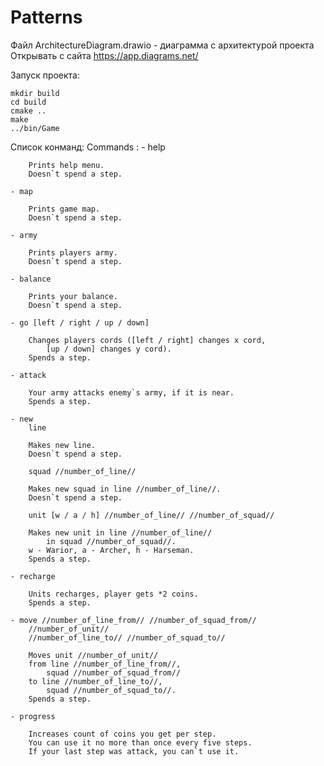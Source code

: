 # Patterns

Файл ArchitectureDiagram.drawio - диаграмма с архитектурой проекта
Открывать с сайта https://app.diagrams.net/

Запуск проекта:
```
mkdir build
cd build
cmake ..
make
../bin/Game
```

Список конманд:
Commands :
	- help

		Prints help menu.
		Doesn`t spend a step. 

	- map 

		Prints game map.
		Doesn`t spend a step.

	- army

		Prints players army.
		Doesn`t spend a step.

	- balance

		Prints your balance.
		Doesn`t spend a step.

	- go [left / right / up / down]

		Changes players cords ([left / right] changes x cord,
			[up / down] changes y cord).
		Spends a step.

	- attack 

		Your army attacks enemy`s army, if it is near.
		Spends a step.

	- new
	    line

		Makes new line.
		Doesn`t spend a step.

	    squad //number_of_line//

		Makes new squad in line //number_of_line//.
		Doesn`t spend a step.

	    unit [w / a / h] //number_of_line// //number_of_squad//

		Makes new unit in line //number_of_line// 
			in squad //number_of_squad//.
		w - Warior, a - Archer, h - Harseman.
		Spends a step.

	- recharge
		
		Units recharges, player gets *2 coins.
		Spends a step.

	- move //number_of_line_from// //number_of_squad_from// 
	    //number_of_unit//
	    //number_of_line_to// //number_of_squad_to//

		Moves unit //number_of_unit//
		from line //number_of_line_from//, 
			squad //number_of_squad_from// 
		to line //number_of_line_to//, 
			squad //number_of_squad_to//.
		Spends a step.

	- progress

		Increases count of coins you get per step.
		You can use it no more than once every five steps.
		If your last step was attack, you can`t use it.
